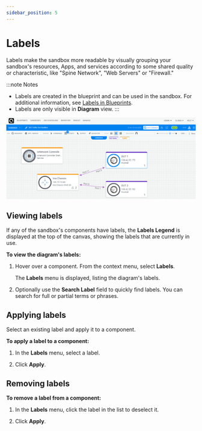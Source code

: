```yaml
---
sidebar_position: 5
---
```


# Labels

Labels make the sandbox more readable by visually grouping your sandbox's resources, Apps, and services according to some shared quality or characteristic, like "Spine Network", "Web Servers" or "Firewall."

:::note Notes
- Labels are created in the blueprint and can be used in the sandbox. For additional information, see [Labels in Blueprints](../../blueprints/creating-blueprints/labels.md).
- Labels are only visible in **Diagram** view.
:::

![](/Images/CloudShell-Portal/Lab-Management/Reservations/sandbox-labels-screenshot.png)

## Viewing labels

If any of the sandbox's components have labels, the **Labels Legend** is displayed at the top of the canvas, showing the labels that are currently in use.

**To view the diagram's labels:**

1. Hover over a component. From the context menu, select **Labels**.
    
    The **Labels** menu is displayed, listing the diagram's labels.
    
2. Optionally use the **Search Label** field to quickly find labels. You can search for full or partial terms or phrases.

## Applying labels

Select an existing label and apply it to a component.

**To apply a label to a component:**

1. In the **Labels** menu, select a label.
    
2. Click **Apply**.
    

## Removing labels

**To remove a label from a component:**

1. In the **Labels** menu, click the label in the list to deselect it.
    
2. Click **Apply**.